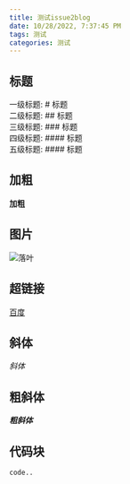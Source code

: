 ```yaml
---
title: 测试issue2blog
date: 10/28/2022, 7:37:45 PM
tags: 测试
categories: 测试
---
```


<!--more-->

## 标题
一级标题:    # 标题  
二级标题:   ## 标题  
三级标题:     ### 标题  
四级标题:    #### 标题  
五级标题:     #### 标题

## 加粗
**加粗**

## 图片
![落叶](https://www.imgurl.org/static/images/luoye.jpg)

## 超链接
[百度](http://baidu.com)

## 斜体
*斜体*

## 粗斜体
***粗斜体***

## 代码块
```
code..
```
